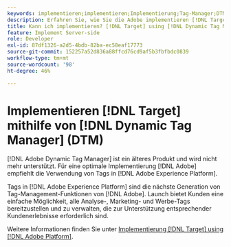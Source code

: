 ```yaml
---
keywords: implementieren;implementieren;Implementierung;Tag-Manager;DTM;at.js;Dynamic Tag Management
description: Erfahren Sie, wie Sie die Adobe implementieren [!DNL Target] at.js-Bibliothek mit dem alten Dynamic Tag Management (DTM). Tags in [!DNL Adobe Experience Platform] ist die bevorzugte Methode zur Implementierung von [!DNL Target].
title: Kann ich implementieren? [!DNL Target] using [!DNL Dynamic Tag Manager] (DTM)?
feature: Implement Server-side
role: Developer
exl-id: 87df1326-a2d5-4bdb-82ba-ec58eaf17773
source-git-commit: 152257a52d836a88ffcd76cd9af5b3fbfbdc0839
workflow-type: tm+mt
source-wordcount: '98'
ht-degree: 46%

---
```


# Implementieren [!DNL Target] mithilfe von [!DNL Dynamic Tag Manager] (DTM)

[!DNL Adobe Dynamic Tag Manager] ist ein älteres Produkt und wird nicht mehr unterstützt. Für eine optimale Implementierung [!DNL Adobe] empfiehlt die Verwendung von Tags in [!DNL Adobe Experience Platform].

Tags in [!DNL Adobe Experience Platform] sind die nächste Generation von Tag-Management-Funktionen von [!DNL Adobe]. Launch bietet Kunden eine einfache Möglichkeit, alle Analyse-, Marketing- und Werbe-Tags bereitzustellen und zu verwalten, die zur Unterstützung entsprechender Kundenerlebnisse erforderlich sind.

Weitere Informationen finden Sie unter [Implementierung [!DNL Target] using [!DNL Adobe Platform]](/help/main/c-implementing-target/c-implementing-target-for-client-side-web/how-to-deployatjs/cmp-implementing-target-using-adobe-launch.md).

